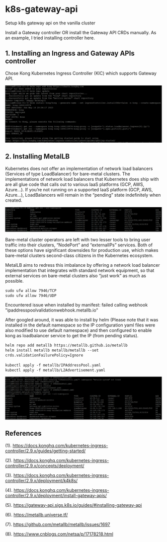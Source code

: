 # k8s-gateway-api
Setup k8s gateway api on the vanilla cluster

Install a Gateway controller OR install the Gateway API CRDs manually. As an example, I tried installing controller here.

## 1. Installing an Ingress and Gateway APIs controller

Chose Kong Kubernetes Ingress Controller (KIC) which supports Gateway API. 

![screen-shot-overview](screen-shot/install-kic-by-helm.png)

## 2. Installing MetalLB

Kubernetes does not offer an implementation of network load balancers (Services of type LoadBalancer) for bare-metal clusters. The implementations of network load balancers that Kubernetes does ship with are all glue code that calls out to various IaaS platforms (GCP, AWS, Azure…). If you’re not running on a supported IaaS platform (GCP, AWS, Azure…), LoadBalancers will remain in the “pending” state indefinitely when created.

![screen-shot-before-install-metallb](screen-shot/before-installing-metallb.png)

Bare-metal cluster operators are left with two lesser tools to bring user traffic into their clusters, “NodePort” and “externalIPs” services. Both of these options have significant downsides for production use, which makes bare-metal clusters second-class citizens in the Kubernetes ecosystem.

MetalLB aims to redress this imbalance by offering a network load balancer implementation that integrates with standard network equipment, so that external services on bare-metal clusters also “just work” as much as possible.

    sudo ufw allow 7946/TCP
    sudo ufw allow 7946/UDP

Encountered issue when installed by manifest: failed calling webhook "ipaddresspoolvalidationwebhook.metallb.io"

After googled around, it was able to install by helm (Please note that it was installed in the default namespace so the IP configuration yaml files were also modified to use default namespace) and then configured to enable kong as loadbalancer service to get the IP (from pending status).

    helm repo add metallb https://metallb.github.io/metallb
    helm install metallb metallb/metallb --set crds.validationFailurePolicy=Ignore

    kubectl apply -f metallb/IPAddressPool.yaml
    kubectl apply -f metallb/L2Advertisement.yaml


![screen-shot-after-install-metallb](screen-shot/metallb-install-by-helm-and-then-configured.png)


## References

(1). https://docs.konghq.com/kubernetes-ingress-controller/2.9.x/guides/getting-started/

(2). https://docs.konghq.com/kubernetes-ingress-controller/2.9.x/concepts/deployment/

(3). https://docs.konghq.com/kubernetes-ingress-controller/2.9.x/deployment/k4k8s/

(4). https://docs.konghq.com/kubernetes-ingress-controller/2.9.x/deployment/install-gateway-apis/

(5). https://gateway-api.sigs.k8s.io/guides/#installing-gateway-api

(6). https://metallb.universe.tf/

(7). https://github.com/metallb/metallb/issues/1697

(8). https://www.cnblogs.com/netsa/p/17178218.html
